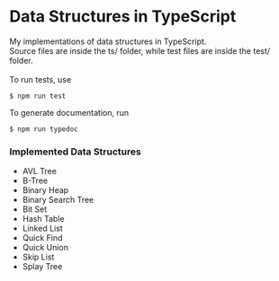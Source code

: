 # Data Structures in TypeScript
My implementations of data structures in TypeScript.  
Source files are inside the ts/ folder, while test files are inside
the test/ folder.  
<br/>
To run tests, use 
```console
$ npm run test
```

To generate documentation, run
```console
$ npm run typedoc
```

### Implemented Data Structures
* AVL Tree
* B-Tree
* Binary Heap
* Binary Search Tree
* Bit Set
* Hash Table
* Linked List
* Quick Find
* Quick Union
* Skip List
* Splay Tree
